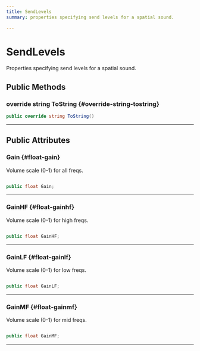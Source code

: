 ```yaml
---
title: SendLevels
summary: properties specifying send levels for a spatial sound. 

---
```


# SendLevels




Properties specifying send levels for a spatial sound.   





## Public Methods

### override string ToString {#override-string-tostring}

```csharp
public override string ToString()
```






-----------

## Public Attributes

### Gain {#float-gain}

Volume scale (0-1) for all freqs. 

```csharp

public float Gain;

```






-----------

### GainHF {#float-gainhf}

Volume scale (0-1) for high freqs. 

```csharp

public float GainHF;

```






-----------

### GainLF {#float-gainlf}

Volume scale (0-1) for low freqs. 

```csharp

public float GainLF;

```






-----------

### GainMF {#float-gainmf}

Volume scale (0-1) for mid freqs. 

```csharp

public float GainMF;

```






-----------


